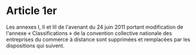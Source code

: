 # Article 1er

Les annexes I, II et III de l'avenant du 24 juin 2011 portant modification de l'annexe « Classifications » de la convention collective nationale des entreprises du commerce à distance sont supprimées et remplacées par les dispositions qui suivent.


